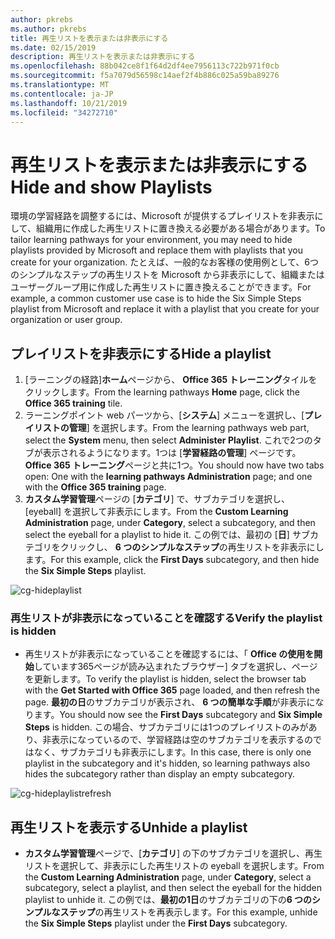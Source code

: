 ```yaml
---
author: pkrebs
ms.author: pkrebs
title: 再生リストを表示または非表示にする
ms.date: 02/15/2019
description: 再生リストを表示または非表示にする
ms.openlocfilehash: 88b042ce8f1f64d2df4ee7956113c722b971f0cb
ms.sourcegitcommit: f5a7079d56598c14aef2f4b886c025a59ba89276
ms.translationtype: MT
ms.contentlocale: ja-JP
ms.lasthandoff: 10/21/2019
ms.locfileid: "34272710"
---
```

# <a name="hide-and-show-playlists"></a><span data-ttu-id="ff09b-103">再生リストを表示または非表示にする</span><span class="sxs-lookup"><span data-stu-id="ff09b-103">Hide and show Playlists</span></span>

<span data-ttu-id="ff09b-104">環境の学習経路を調整するには、Microsoft が提供するプレイリストを非表示にして、組織用に作成した再生リストに置き換える必要がある場合があります。</span><span class="sxs-lookup"><span data-stu-id="ff09b-104">To tailor learning pathways for your environment, you may need to hide playlists provided by Microsoft and replace them with playlists that you create for your organization.</span></span> <span data-ttu-id="ff09b-105">たとえば、一般的なお客様の使用例として、6つのシンプルなステップの再生リストを Microsoft から非表示にして、組織またはユーザーグループ用に作成した再生リストに置き換えることができます。</span><span class="sxs-lookup"><span data-stu-id="ff09b-105">For example, a common customer use case is to hide the Six Simple Steps playlist from Microsoft and replace it with a playlist that you create for your organization or user group.</span></span> 

## <a name="hide-a-playlist"></a><span data-ttu-id="ff09b-106">プレイリストを非表示にする</span><span class="sxs-lookup"><span data-stu-id="ff09b-106">Hide a playlist</span></span>

1. <span data-ttu-id="ff09b-107">[ラーニングの経路]**ホーム**ページから、 **Office 365 トレーニング**タイルをクリックします。</span><span class="sxs-lookup"><span data-stu-id="ff09b-107">From the learning pathways **Home** page, click the **Office 365 training** tile.</span></span>
2. <span data-ttu-id="ff09b-108">ラーニングポイント web パーツから、[**システム**] メニューを選択し、[**プレイリストの管理**] を選択します。</span><span class="sxs-lookup"><span data-stu-id="ff09b-108">From the learning pathways web part, select the **System** menu, then select **Administer Playlist**.</span></span> <span data-ttu-id="ff09b-109">これで2つのタブが表示されるようになります。1つは [**学習経路の管理**] ページです。**Office 365 トレーニング**ページと共に1つ。</span><span class="sxs-lookup"><span data-stu-id="ff09b-109">You should now have two tabs open: One with the **learning pathways Administration** page; and one with the **Office 365 training** page.</span></span> 
3. <span data-ttu-id="ff09b-110">**カスタム学習管理**ページの [**カテゴリ**] で、サブカテゴリを選択し、[eyeball] を選択して非表示にします。</span><span class="sxs-lookup"><span data-stu-id="ff09b-110">From the **Custom Learning Administration** page, under **Category**, select a subcategory, and then select the eyeball for a playlist to hide it.</span></span> <span data-ttu-id="ff09b-111">この例では、最初の [**日**] サブカテゴリをクリックし、 **6 つのシンプルなステップ**の再生リストを非表示にします。</span><span class="sxs-lookup"><span data-stu-id="ff09b-111">For this example, click the **First Days** subcategory, and then hide the **Six Simple Steps** playlist.</span></span>  

![cg-hideplaylist](media/cg-hideplaylist.png)

### <a name="verify-the-playlist-is-hidden"></a><span data-ttu-id="ff09b-113">再生リストが非表示になっていることを確認する</span><span class="sxs-lookup"><span data-stu-id="ff09b-113">Verify the playlist is hidden</span></span>
- <span data-ttu-id="ff09b-114">再生リストが非表示になっていることを確認するには、「 **Office の使用を開始**しています365ページが読み込まれたブラウザー] タブを選択し、ページを更新します。</span><span class="sxs-lookup"><span data-stu-id="ff09b-114">To verify the playlist is hidden, select the browser tab with the **Get Started with Office 365** page loaded, and then refresh the page.</span></span> <span data-ttu-id="ff09b-115">**最初の日**のサブカテゴリが表示され、 **6 つの簡単な手順**が非表示になります。</span><span class="sxs-lookup"><span data-stu-id="ff09b-115">You should now see the **First Days** subcategory and **Six Simple Steps** is hidden.</span></span> <span data-ttu-id="ff09b-116">この場合、サブカテゴリには1つのプレイリストのみがあり、非表示になっているので、学習経路は空のサブカテゴリを表示するのではなく、サブカテゴリも非表示にします。</span><span class="sxs-lookup"><span data-stu-id="ff09b-116">In this case, there is only one playlist in the subcategory and it's hidden, so learning pathways also hides the subcategory rather than display an empty subcategory.</span></span> 

![cg-hideplaylistrefresh](media/cg-hideplaylistrefresh.png)

## <a name="unhide-a-playlist"></a><span data-ttu-id="ff09b-118">再生リストを表示する</span><span class="sxs-lookup"><span data-stu-id="ff09b-118">Unhide a playlist</span></span>

- <span data-ttu-id="ff09b-119">**カスタム学習管理**ページで、[**カテゴリ**] の下のサブカテゴリを選択し、再生リストを選択して、非表示にした再生リストの eyeball を選択します。</span><span class="sxs-lookup"><span data-stu-id="ff09b-119">From the **Custom Learning Administration** page, under **Category**, select a subcategory, select a playlist, and then select the eyeball for the hidden playlist to unhide it.</span></span> <span data-ttu-id="ff09b-120">この例では、**最初の1日**のサブカテゴリの下の**6 つのシンプルなステップ**の再生リストを再表示します。</span><span class="sxs-lookup"><span data-stu-id="ff09b-120">For this example, unhide the **Six Simple Steps** playlist under the **First Days** subcategory.</span></span>  

